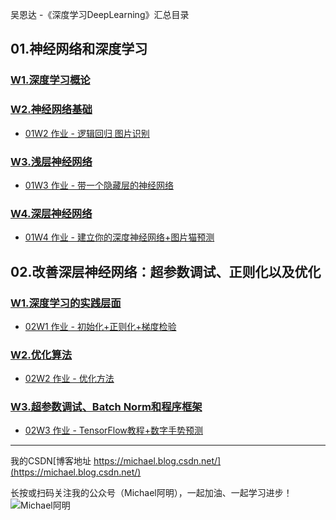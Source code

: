 吴恩达 -《深度学习DeepLearning》汇总目录

## 01.神经网络和深度学习

### [W1.深度学习概论](https://mp.weixin.qq.com/s?__biz=MzI5ODQzNjQ0NA==&mid=2247483885&idx=1&sn=74a0cb8ce3d7598f2440400677b906e6&chksm=eca493dedbd31ac878ba0d8a0baca6416eff672d77e773ec7e4f60996e0a67746d0cdd42949b&token=777089552&lang=zh_CN#rd)

### [W2.神经网络基础](https://mp.weixin.qq.com/s?__biz=MzI5ODQzNjQ0NA==&mid=2247483885&idx=2&sn=1aad97b8a3a1e7a48a06d0c1ffc91f14&chksm=eca493dedbd31ac8922cfbf4f3076fe9b8fe04f1c5cfe614aa483f26e778e5336f4193a28ad0&token=777089552&lang=zh_CN#rd)

- [01W2 作业 - 逻辑回归 图片识别](https://mp.weixin.qq.com/s?__biz=MzI5ODQzNjQ0NA==&mid=2247484031&idx=1&sn=a68da4f98cb3dbfaa22a8b44d654dcd0&chksm=eca4904cdbd3195a5583379412f46a59b77c2422529143a70b7e896c317f9161c278d0e9f72d&token=777089552&lang=zh_CN#rd)

### [W3.浅层神经网络](https://mp.weixin.qq.com/s?__biz=MzI5ODQzNjQ0NA==&mid=2247483930&idx=1&sn=97bc1e1630837ea4af4e53c99c2adf8f&chksm=eca49029dbd3193fc4332a903aa0ad4a3c09d1d8bb5b13809bd1bc75e1034c3b173ab3383255&token=777089552&lang=zh_CN#rd)

- [01W3 作业 - 带一个隐藏层的神经网络](https://mp.weixin.qq.com/s?__biz=MzI5ODQzNjQ0NA==&mid=2247484140&idx=1&sn=bce17e97fa98fb82aeeb1edf4007393a&chksm=eca490dfdbd319c9bcda561f1f212e05fabbe8ef39946276baac772fb12237208cbdd0ca254d&token=777089552&lang=zh_CN#rd)

### [W4.深层神经网络](https://mp.weixin.qq.com/s?__biz=MzI5ODQzNjQ0NA==&mid=2247484247&idx=1&sn=6cfe78208ecb9ee4d5efda09f62d8757&chksm=eca49164dbd318722908c402e84e7e07c0586be6ae53c209fd307e9b6c86a41d1d8ade4bc7a6&token=777089552&lang=zh_CN#rd)

- [01W4 作业 - 建立你的深度神经网络+图片猫预测](https://mp.weixin.qq.com/s?__biz=MzI5ODQzNjQ0NA==&mid=2247484247&idx=2&sn=9645d09c45269133f9767601f715aeae&chksm=eca49164dbd31872e7ae0cdcb15b695e64184da618c7ededdc824523077cd07ea8ce366eb84d&token=777089552&lang=zh_CN#rd)

## 02.改善深层神经网络：超参数调试、正则化以及优化

### [W1.深度学习的实践层面](https://mp.weixin.qq.com/s?__biz=MzI5ODQzNjQ0NA==&mid=2247484287&idx=1&sn=463135311a7b63bdaec39188be2df158&chksm=eca4914cdbd3185a2b75942d9a4b5be31fdf9aaf79b8fede418d6a8c8f1c2c5a535327bca7b7&token=777089552&lang=zh_CN#rd)

- [02W1 作业 - 初始化+正则化+梯度检验](https://mp.weixin.qq.com/s?__biz=MzI5ODQzNjQ0NA==&mid=2247484406&idx=1&sn=400e3f0245c9cf8111432cd8f251b421&chksm=eca491c5dbd318d34fbda224f976df376694de67eec49c634acc9fb6ebe9a6467a7d9e057db5&token=777089552&lang=zh_CN#rd)

### [W2.优化算法](https://mp.weixin.qq.com/s?__biz=MzI5ODQzNjQ0NA==&mid=2247484473&idx=1&sn=b16d569dfbcf5df564d66d6db314217c&chksm=eca4960adbd31f1cb4a8d777abf29a4697077172f31e16fb0a2d1ab14d69378f6e45d6ed2895&token=777089552&lang=zh_CN#rd)

- [02W2 作业 - 优化方法](https://mp.weixin.qq.com/s?__biz=MzI5ODQzNjQ0NA==&mid=2247484635&idx=1&sn=1d8737b2bbc87472405e620752a2212a&chksm=eca496e8dbd31ffefb6223942fe3880815cf77cd2df36f374e00c6751d11c07a843649026efc&token=777089552&lang=zh_CN#rd)

### [W3.超参数调试、Batch Norm和程序框架](https://mp.weixin.qq.com/s?__biz=MzI5ODQzNjQ0NA==&mid=2247484674&idx=1&sn=7f0a1565a0889445e1cc335ef24cb679&chksm=eca49731dbd31e27368f03b3aa17813d2a919c161d94ed95b041f5cae9a4b1facaec76092684&token=777089552&lang=zh_CN#rd)

- [02W3 作业 - TensorFlow教程+数字手势预测](https://mp.weixin.qq.com/s?__biz=MzI5ODQzNjQ0NA==&mid=2247484738&idx=1&sn=d538274ffbb4624213b3432b667aaa0f&chksm=eca49771dbd31e67c501c2192eb6e6c57ad412813aab61d3f1bb4c1080575566a544ee6aae94&token=777089552&lang=zh_CN#rd)




---

我的CSDN[博客地址 https://michael.blog.csdn.net/](https://michael.blog.csdn.net/)

长按或扫码关注我的公众号（Michael阿明），一起加油、一起学习进步！
![Michael阿明](https://img-blog.csdnimg.cn/20200712125533493.png?x-oss-process=image,type_ZmFuZ3poZW5naGVpdGk,shadow_10,text_aHR0cHM6Ly9ibG9nLmNzZG4ubmV0L3FxXzIxMjAxMjY3,size_16,color_FFFFFF,t_70)
